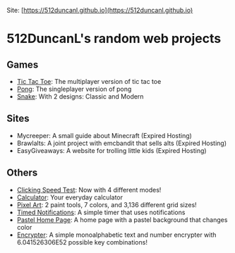 Site: [https://512duncanl.github.io](https://512duncanl.github.io)

# 512DuncanL's random web projects

## Games
- [Tic Tac Toe](https://512duncanl.github.io/tic-tac-toe.html): The multiplayer version of tic tac toe
- [Pong](https://512duncanl.github.io/pong.html): The singleplayer version of pong
- [Snake](https://512duncanl.github.io/snake.html): With 2 designs: Classic and Modern
## Sites
- Mycreeper: A small guide about Minecraft (Expired Hosting)
- Brawlalts: A joint project with emcbandit that sells alts (Expired Hosting)
- EasyGiveaways: A website for trolling little kids (Expired Hosting)
## Others
- [Clicking Speed Test](https://512duncanl.github.io/clicking-speed-test.html): Now with 4 different modes!
- [Calculator](https://512duncanl.github.io/calculator.html): Your everyday calculator
- [Pixel Art](https://512duncanl.github.io/pixel-art.html): 2 paint tools, 7 colors, and 3,136 different grid sizes!
- [Timed Notifications](https://512duncanl.github.io/timed-notifications.html): A simple timer that uses notifications
- [Pastel Home Page](https://512duncanl.github.io/pastel-home-page.html): A home page with a pastel background that changes color
- [Encrypter](https://512duncanl.github.io/encrypter.html): A simple monoalphabetic text and number encrypter with 6.041526306E52 possible key combinations!